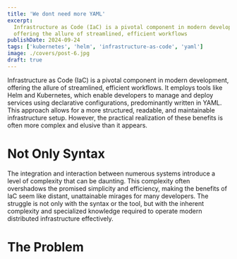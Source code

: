```yaml
---
title: 'We dont need more YAML'
excerpt:
  Infrastructure as Code (IaC) is a pivotal component in modern development,
  offering the allure of streamlined, efficient workflows
publishDate: 2024-09-24
tags: ['kubernetes', 'helm', 'infrastructure-as-code', 'yaml']
image: ./covers/post-6.jpg
draft: true
---
```


Infrastructure as Code (IaC) is a pivotal component in modern development,
offering the allure of streamlined, efficient workflows. It employs tools like
Helm and Kubernetes, which enable developers to manage and deploy services using
declarative configurations, predominantly written in YAML. This approach allows
for a more structured, readable, and maintainable infrastructure setup. However,
the practical realization of these benefits is often more complex and elusive
than it appears.

# Not Only Syntax

The integration and interaction between numerous systems introduce a level of
complexity that can be daunting. This complexity often overshadows the promised
simplicity and efficiency, making the benefits of IaC seem like distant,
unattainable mirages for many developers. The struggle is not only with the
syntax or the tool, but with the inherent complexity and specialized knowledge
required to operate modern distributed infrastructure effectively.

# The Problem
